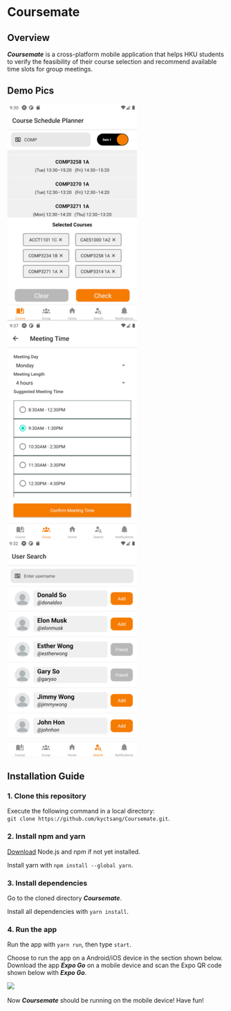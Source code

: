 # Coursemate
## Overview
***Coursemate*** is a cross-platform mobile application that helps HKU students to verify the feasibility of their course selection and recommend available time slots for group meetings.

## Demo Pics
<img src="assets/readme/course-planner.png" width=300 /> <img src="assets/readme/group-meeting.png" width=300 /> <img src="assets/readme/user-search.png" width=300 />

## Installation Guide
### 1. Clone this repository
Execute the following command in a local directory:
</br>
``` git clone https://github.com/kyctsang/Coursemate.git ```.

### 2. Install npm and yarn
[Download](https://nodejs.org/en/download/) Node.js and npm if not yet installed.

Install yarn with ``` npm install --global yarn ```.

### 3. Install dependencies
Go to the cloned directory ***Coursemate***.

Install all dependencies with ``` yarn install ```.

### 4. Run the app
Run the app with ``` yarn run ```, then type ``` start ```.

Choose to run the app on a Android/iOS device in the section shown below. Download the app ***Expo Go*** on a mobile device and scan the Expo QR code shown below with ***Expo Go***.

<img src="assets/readme/expo-run-app.png" width=300 />

Now ***Coursemate*** should be running on the mobile device! Have fun!
